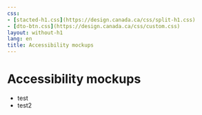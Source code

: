 ```yaml
---
css:
- [stacted-h1.css](https://design.canada.ca/css/split-h1.css)
- [dto-btn.css](https://design.canada.ca/css/custom.css)
layout: without-h1
lang: en
title: Accessibility mockups
---
```


<h1>Accessibility mockups</h1>

<ul>
  <li>test</li>
  <li>test2</li>
</ul>  
